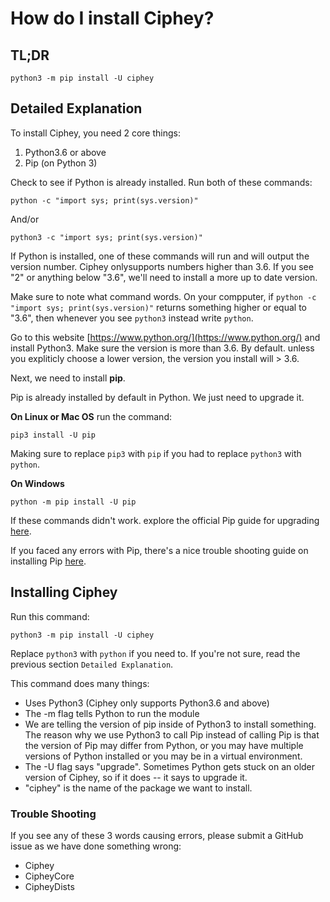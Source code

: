 # How do I install Ciphey?

## TL;DR
```shell
python3 -m pip install -U ciphey
```

## Detailed Explanation

To install Ciphey, you need 2 core things:
1. Python3.6 or above
2. Pip (on Python 3)

Check to see if Python is already installed. Run both of these commands:

```shell
python -c "import sys; print(sys.version)"
```

And/or

```shell
python3 -c "import sys; print(sys.version)"
```

If Python is installed, one of these commands will run and will output the version number. Ciphey onlysupports numbers higher than 3.6. If you see "2" or anything below "3.6", we'll need to install a more up to date version.

Make sure to note what command words. On your compputer, if `python -c "import sys; print(sys.version)"` returns something higher or equal to "3.6", then whenever you see `python3` instead write `python`.


Go to this website [https://www.python.org/](https://www.python.org/) and install Python3. Make sure the version is more than 3.6. By default. unless you expliticly choose a lower version, the version you install will > 3.6.

Next, we need to install **pip**. 

Pip is already installed by default in Python. We just need to upgrade it.

**On Linux or Mac OS** run the command:
```shell
pip3 install -U pip
```

Making sure to replace `pip3` with `pip` if you had to replace `python3` with `python`.

**On Windows**
```shell
python -m pip install -U pip
```

If these commands didn't work. explore the official Pip guide for upgrading [here](https://pip.pypa.io/en/stable/installing/#upgrading-pip).

If you faced any errors with Pip, there's a nice trouble shooting guide on installing Pip [here](https://packaging.python.org/tutorials/installing-packages/).

## Installing Ciphey

Run this command:

```shell
python3 -m pip install -U ciphey
```

Replace `python3` with `python` if you need to. If you're not sure, read the previous section `Detailed Explanation`. 

This command does many things:
* Uses Python3 (Ciphey only supports Python3.6 and above)
* The -m flag tells Python to run the module
* We are telling the version of pip inside of Python3 to install something. The reason why we use Python3 to call Pip instead of calling Pip is that the version of Pip may differ from Python, or you may have multiple versions of Python installed or you may be in a virtual environment.
* The -U flag says "upgrade". Sometimes Python gets stuck on an older version of Ciphey, so if it does -- it says to upgrade it.
* "ciphey" is the name of the package we want to install.

### Trouble Shooting
If you see any of these 3 words causing errors, please submit a GitHub issue as we have done something wrong:
* Ciphey
* CipheyCore
* CipheyDists



